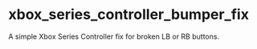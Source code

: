 # xbox_series_controller_bumper_fix
A simple Xbox Series Controller fix for broken LB or RB buttons.
